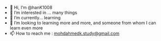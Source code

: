 - 👋 Hi, I’m @hanK1008
- 👀 I’m interested in ... many things
- 🌱 I’m currently... learning 
- 💞️ I’m looking to learning more and more, and someone from whom I can learn even more
- 📫 How to reach me : mohdahmedk.study@gmail.com

<!---
hanK1008/hanK1008 is a ✨ special ✨ repository because its `README.md` (this file) appears on your GitHub profile.
You can click the Preview link to take a look at your changes.
--->
